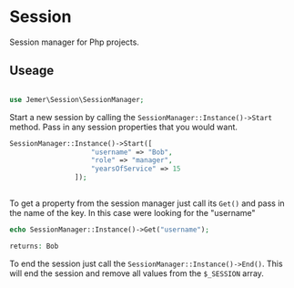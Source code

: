 # Session
 Session manager for Php projects.

## Useage



```php

use Jemer\Session\SessionManager;

```

Start a new session by calling the ``` SessionManager::Instance()->Start ``` method. Pass in any session properties that you would want.  

```php
SessionManager::Instance()->Start([
                    "username" => "Bob",
                    "role" => "manager",
                    "yearsOfService" => 15
                ]);
                
```

To get a property from the session manager just call its ``` Get() ``` and pass in the name of the key. In this case were looking for the "username"

```php
echo SessionManager::Instance()->Get("username");

returns: Bob
```

To end the session just call the ``` SessionManager::Instance()->End() ```. This will end the session and remove all values from the ``` $_SESSION ``` array. 


